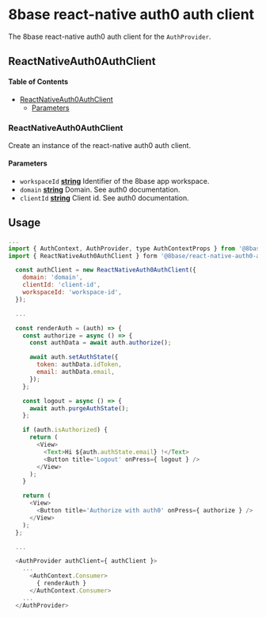 # 8base react-native auth0 auth client

The 8base react-native auth0 auth client for the `AuthProvider`.

## ReactNativeAuth0AuthClient

<!-- Generated by documentation.js. Update this documentation by updating the source code. -->

#### Table of Contents

-   [ReactNativeAuth0AuthClient](#reactnativeauth0authclient)
    -   [Parameters](#parameters)

### ReactNativeAuth0AuthClient

Create an instance of the react-native auth0 auth client.

#### Parameters

-   `workspaceId` **[string](https://developer.mozilla.org/docs/Web/JavaScript/Reference/Global_Objects/String)** Identifier of the 8base app workspace.
-   `domain` **[string](https://developer.mozilla.org/docs/Web/JavaScript/Reference/Global_Objects/String)** Domain. See auth0 documentation.
-   `clientId` **[string](https://developer.mozilla.org/docs/Web/JavaScript/Reference/Global_Objects/String)** Client id. See auth0 documentation.

## Usage

```js
...
import { AuthContext, AuthProvider, type AuthContextProps } from '@8base/react-auth';
import { ReactNativeAuth0AuthClient } form '@8base/react-native-auth0-auth-client';

  const authClient = new ReactNativeAuth0AuthClient({
    domain: 'domain',
    clientId: 'client-id',
    workspaceId: 'workspace-id',
  });

  ...

  const renderAuth = (auth) => {
    const authorize = async () => {
      const authData = await auth.authorize();

      await auth.setAuthState({
        token: authData.idToken,
        email: authData.email,
      });
    };

    const logout = async () => {
      await auth.purgeAuthState();
    };

    if (auth.isAuthorized) {
      return (
        <View>
          <Text>Hi ${auth.authState.email} !</Text>
          <Button title='Logout' onPress={ logout } />
        </View>
      );
    }

    return (
      <View>
        <Button title='Authorize with auth0' onPress={ authorize } />
      </View>
    );
  };

  ...

  <AuthProvider authClient={ authClient }>
    ...
      <AuthContext.Consumer>
        { renderAuth }
      </AuthContext.Consumer>
    ...  
  </AuthProvider>
```
